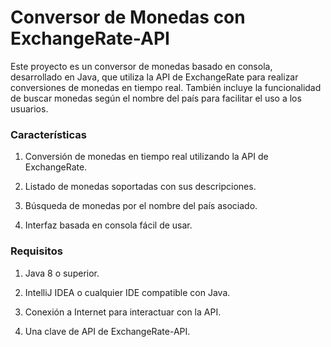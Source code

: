 # Conversor de Monedas con ExchangeRate-API

Este proyecto es un conversor de monedas basado en consola, desarrollado en Java, que utiliza la API de ExchangeRate para realizar conversiones de monedas en tiempo real. También incluye la funcionalidad de buscar monedas según el nombre del país para facilitar el uso a los usuarios.

### Características

1. Conversión de monedas en tiempo real utilizando la API de ExchangeRate.

2. Listado de monedas soportadas con sus descripciones.

3. Búsqueda de monedas por el nombre del país asociado.

4. Interfaz basada en consola fácil de usar.

### Requisitos

1. Java 8 o superior.

2. IntelliJ IDEA o cualquier IDE compatible con Java.

3. Conexión a Internet para interactuar con la API.

4. Una clave de API de ExchangeRate-API.
